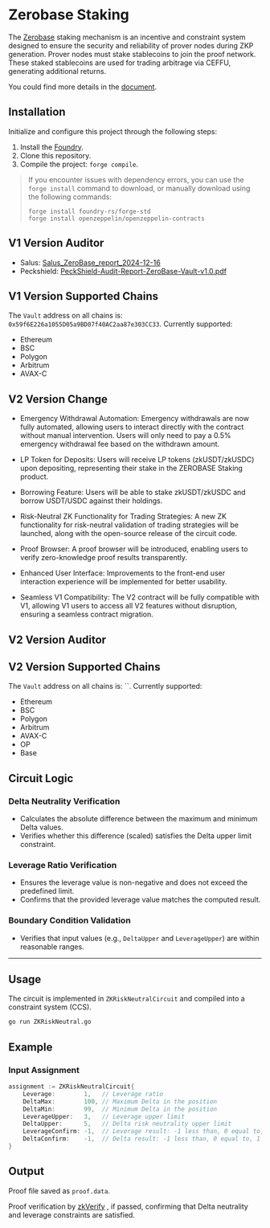 # Zerobase Staking

The [Zerobase](https://zerobase.pro/)  staking mechanism is an incentive and constraint system designed to ensure the security and reliability of prover nodes during ZKP generation. Prover nodes must stake stablecoins to join the proof network. These staked stablecoins are used for trading arbitrage via CEFFU, generating additional returns.

You could find more details in the [document](./docs/zerobase-vault-1212.pdf).

## Installation

Initialize and configure this project through the following steps:

1. Install the [Foundry](https://github.com/foundry-rs/foundry).
2. Clone this repository.
3. Compile the project: `forge compile`.

> If you encounter issues with dependency errors, you can use the `forge install` command to download, or manually download using the following commands:
>
> ```
> forge install foundry-rs/forge-std
> forge install openzeppelin/openzeppelin-contracts
> ```

## V1 Version Auditor

- Salus: [Salus_ZeroBase_report_2024-12-16](./docs/Salus_ZeroBase_report_2024-12-16.pdf)
- Peckshield: [PeckShield-Audit-Report-ZeroBase-Vault-v1.0.pdf](./docs/PeckShield-Audit-Report-ZeroBase-Vault-v1.0.pdf)

## V1 Version Supported Chains

The `Vault` address on all chains is: `0x59f6E226a1055D05a9BD07f40AC2aa87e303CC33`. Currently supported:

- Ethereum
- BSC
- Polygon
- Arbitrum
- AVAX-C

## V2 Version Change

- Emergency Withdrawal Automation:
Emergency withdrawals are now fully automated, allowing users to interact directly with the contract without manual intervention. Users will only need to pay a 0.5% emergency withdrawal fee based on the withdrawn amount.

- LP Token for Deposits:
Users will receive LP tokens (zkUSDT/zkUSDC) upon depositing, representing their stake in the ZEROBASE Staking product.

- Borrowing Feature:
Users will be able to stake zkUSDT/zkUSDC and borrow USDT/USDC against their holdings.

- Risk-Neutral ZK Functionality for Trading Strategies:
A new ZK functionality for risk-neutral validation of trading strategies will be launched, along with the open-source release of the circuit code.

- Proof Browser:
A proof browser will be introduced, enabling users to verify zero-knowledge proof results transparently.

- Enhanced User Interface:
Improvements to the front-end user interaction experience will be implemented for better usability.

- Seamless V1 Compatibility:
The V2 contract will be fully compatible with V1, allowing V1 users to access all V2 features without disruption, ensuring a seamless contract migration.

## V2 Version Auditor

## V2 Version Supported Chains

The `Vault` address on all chains is: ``. Currently supported:

- Ethereum
- BSC
- Polygon
- Arbitrum
- AVAX-C
- OP
- Base




## Circuit Logic

### Delta Neutrality Verification
- Calculates the absolute difference between the maximum and minimum Delta values.
- Verifies whether this difference (scaled) satisfies the Delta upper limit constraint.

### Leverage Ratio Verification
- Ensures the leverage value is non-negative and does not exceed the predefined limit.
- Confirms that the provided leverage value matches the computed result.

### Boundary Condition Validation
- Verifies that input values (e.g., `DeltaUpper` and `LeverageUpper`) are within reasonable ranges.

---


## Usage

The circuit is implemented in `ZKRiskNeutralCircuit` and compiled into a constraint system (CCS).
```bash
go run ZKRiskNeutral.go
```

## Example

### Input Assignment
```go
assignment := ZKRiskNeutralCircuit{
    Leverage:        1,   // Leverage ratio
    DeltaMax:        100, // Maximum Delta in the position
    DeltaMin:        99,  // Minimum Delta in the position
    LeverageUpper:   3,   // Leverage upper limit
    DeltaUpper:      5,   // Delta risk neutrality upper limit
    LeverageConfirm: -1,  // Leverage result: -1 less than, 0 equal to, 1 greater than
    DeltaConfirm:    -1,  // Delta result: -1 less than, 0 equal to, 1 greater than
}
```

## Output

Proof file saved as `proof.data`.

Proof verification by [zkVerify](https://proofs.zkverify.io/) , if passed, confirming that Delta neutrality and leverage constraints are satisfied.
